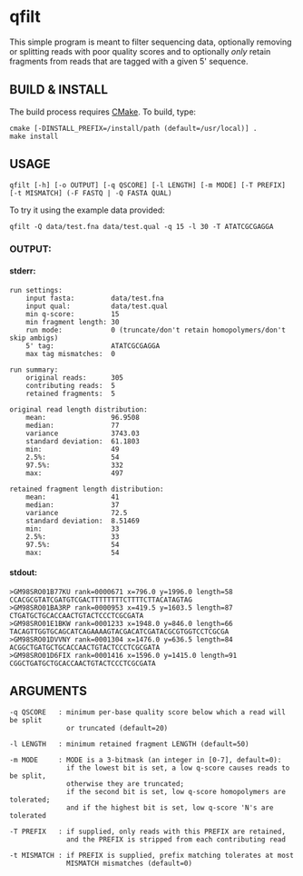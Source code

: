 qfilt
=====

This simple program is meant to filter sequencing data,
optionally removing or splitting reads with poor quality scores
and to optionally _only_ retain fragments from reads that are tagged with a given 5' sequence.

BUILD & INSTALL
---------------

The build process requires [CMake](http://www.cmake.org/). To build, type:

    cmake [-DINSTALL_PREFIX=/install/path (default=/usr/local)] .
    make install

USAGE
-----

    qfilt [-h] [-o OUTPUT] [-q QSCORE] [-l LENGTH] [-m MODE] [-T PREFIX] [-t MISMATCH] (-F FASTQ | -Q FASTA QUAL)

To try it using the example data provided:

    qfilt -Q data/test.fna data/test.qual -q 15 -l 30 -T ATATCGCGAGGA

### OUTPUT: ####

#### stderr: ####

    run settings:
        input fasta:         data/test.fna
        input qual:          data/test.qual
        min q-score:         15
        min fragment length: 30
        run mode:            0 (truncate/don't retain homopolymers/don't skip ambigs)
        5' tag:              ATATCGCGAGGA
        max tag mismatches:  0
    
    run summary:
        original reads:      305
        contributing reads:  5
        retained fragments:  5
    
    original read length distribution:
        mean:                96.9508
        median:              77
        variance             3743.03
        standard deviation:  61.1803
        min:                 49
        2.5%:                54
        97.5%:               332
        max:                 497
    
    retained fragment length distribution:
        mean:                41
        median:              37
        variance             72.5
        standard deviation:  8.51469
        min:                 33
        2.5%:                33
        97.5%:               54
        max:                 54
 
#### stdout: ####

    >GM98SRO01B77KU rank=0000671 x=796.0 y=1996.0 length=58
    CCACGCGTATCGATGTCGACTTTTTTTTCTTTTCTTACATAGTAG
    >GM98SRO01BA3RP rank=0000953 x=419.5 y=1603.5 length=87
    CTGATGCTGCACCAACTGTACTCCCTCGCGATA
    >GM98SRO01E1BKW rank=0001233 x=1948.0 y=846.0 length=66
    TACAGTTGGTGCAGCATCAGAAAAGTACGACATCGATACGCGTGGTCCTCGCGA
    >GM98SRO01DVVNY rank=0001304 x=1476.0 y=636.5 length=84
    ACGGCTGATGCTGCACCAACTGTACTCCCTCGCGATA
    >GM98SRO01D6FIX rank=0001416 x=1596.0 y=1415.0 length=91
    CGGCTGATGCTGCACCAACTGTACTCCCTCGCGATA

ARGUMENTS
---------

    -q QSCORE   : minimum per-base quality score below which a read will be split
                  or truncated (default=20)
    
    -l LENGTH   : minimum retained fragment LENGTH (default=50)
    
    -m MODE     : MODE is a 3-bitmask (an integer in [0-7], default=0):
                  if the lowest bit is set, a low q-score causes reads to be split,
                  otherwise they are truncated;
                  if the second bit is set, low q-score homopolymers are tolerated;
                  and if the highest bit is set, low q-score 'N's are tolerated
    
    -T PREFIX   : if supplied, only reads with this PREFIX are retained,
                  and the PREFIX is stripped from each contributing read
    
    -t MISMATCH : if PREFIX is supplied, prefix matching tolerates at most
                  MISMATCH mismatches (default=0)
